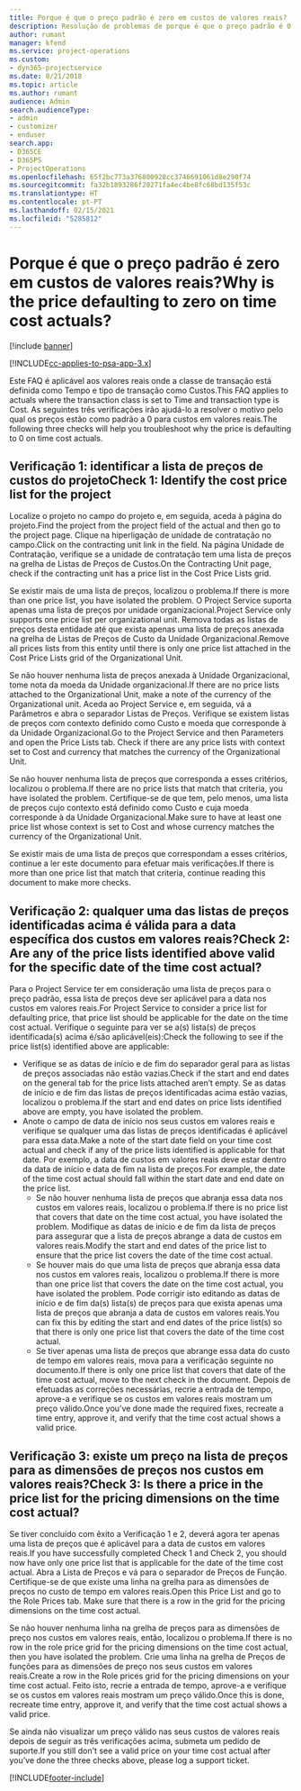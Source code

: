 ```yaml
---
title: Porque é que o preço padrão é zero em custos de valores reais?
description: Resolução de problemas de porque é que o preço padrão é 0 para custos de valores reais.
author: rumant
manager: kfend
ms.service: project-operations
ms.custom:
- dyn365-projectservice
ms.date: 8/21/2018
ms.topic: article
ms.author: rumant
audience: Admin
search.audienceType:
- admin
- customizer
- enduser
search.app:
- D365CE
- D365PS
- ProjectOperations
ms.openlocfilehash: 65f2bc773a376800928cc3746691061d8e290f74
ms.sourcegitcommit: fa32b1893286f20271fa4ec4be8fc68bd135f53c
ms.translationtype: HT
ms.contentlocale: pt-PT
ms.lasthandoff: 02/15/2021
ms.locfileid: "5285812"
---
```

# <a name="why-is-the-price-defaulting-to-zero-on-time-cost-actuals"></a><span data-ttu-id="c9f4c-103">Porque é que o preço padrão é zero em custos de valores reais?</span><span class="sxs-lookup"><span data-stu-id="c9f4c-103">Why is the price defaulting to zero on time cost actuals?</span></span>

[!include [banner](../includes/psa-now-project-operations.md)]

[!INCLUDE[cc-applies-to-psa-app-3.x](../includes/cc-applies-to-psa-app-3x.md)]

<span data-ttu-id="c9f4c-104">Este FAQ é aplicável aos valores reais onde a classe de transação está definida como Tempo e tipo de transação como Custos.</span><span class="sxs-lookup"><span data-stu-id="c9f4c-104">This FAQ applies to actuals where the transaction class is set to Time and transaction type is Cost.</span></span> <span data-ttu-id="c9f4c-105">As seguintes três verificações irão ajudá-lo a resolver o motivo pelo qual os preços estão como padrão a 0 para custos em valores reais.</span><span class="sxs-lookup"><span data-stu-id="c9f4c-105">The following three checks will help you troubleshoot why the price is defaulting to 0 on time cost actuals.</span></span>
 
## <a name="check-1-identify-the-cost-price-list-for-the-project"></a><span data-ttu-id="c9f4c-106">Verificação 1: identificar a lista de preços de custos do projeto</span><span class="sxs-lookup"><span data-stu-id="c9f4c-106">Check 1: Identify the cost price list for the project</span></span>

<span data-ttu-id="c9f4c-107">Localize o projeto no campo do projeto e, em seguida, aceda à página do projeto.</span><span class="sxs-lookup"><span data-stu-id="c9f4c-107">Find the project from the project field of the actual and then go to the project page.</span></span> <span data-ttu-id="c9f4c-108">Clique na hiperligação de unidade de contratação no campo.</span><span class="sxs-lookup"><span data-stu-id="c9f4c-108">Click on the contracting unit link in the field.</span></span> <span data-ttu-id="c9f4c-109">Na página Unidade de Contratação, verifique se a unidade de contratação tem uma lista de preços na grelha de Listas de Preços de Custos.</span><span class="sxs-lookup"><span data-stu-id="c9f4c-109">On the Contracting Unit page, check if the contracting unit has a price list in the Cost Price Lists grid.</span></span>

<span data-ttu-id="c9f4c-110">Se existir mais de uma lista de preços, localizou o problema.</span><span class="sxs-lookup"><span data-stu-id="c9f4c-110">If there is more than one price list, you have isolated the problem.</span></span> <span data-ttu-id="c9f4c-111">O Project Service suporta apenas uma lista de preços por unidade organizacional.</span><span class="sxs-lookup"><span data-stu-id="c9f4c-111">Project Service only supports one price list per organizational unit.</span></span> <span data-ttu-id="c9f4c-112">Remova todas as listas de preços desta entidade até que exista apenas uma lista de preços anexada na grelha de Listas de Preços de Custo da Unidade Organizacional.</span><span class="sxs-lookup"><span data-stu-id="c9f4c-112">Remove all prices lists from this entity until there is only one price list attached in the Cost Price Lists grid of the Organizational Unit.</span></span>

<span data-ttu-id="c9f4c-113">Se não houver nenhuma lista de preços anexada à Unidade Organizacional, tome nota da moeda da Unidade organizacional.</span><span class="sxs-lookup"><span data-stu-id="c9f4c-113">If there are no price lists attached to the Organizational Unit, make a note of the currency of the Organizational unit.</span></span> <span data-ttu-id="c9f4c-114">Aceda ao Project Service e, em seguida, vá a Parâmetros e abra o separador Listas de Preços. Verifique se existem listas de preços com contexto definido como Custo e moeda que corresponde à da Unidade Organizacional.</span><span class="sxs-lookup"><span data-stu-id="c9f4c-114">Go to the Project Service and then Parameters and open the Price Lists tab. Check if there are any price lists with context set to Cost and currency that matches the currency of the Organizational Unit.</span></span>
 
<span data-ttu-id="c9f4c-115">Se não houver nenhuma lista de preços que corresponda a esses critérios, localizou o problema.</span><span class="sxs-lookup"><span data-stu-id="c9f4c-115">If there are no price lists that match that criteria, you have isolated the problem.</span></span> <span data-ttu-id="c9f4c-116">Certifique-se de que tem, pelo menos, uma lista de preços cujo contexto está definido como Custo e cuja moeda corresponde à da Unidade Organizacional.</span><span class="sxs-lookup"><span data-stu-id="c9f4c-116">Make sure to have at least one price list whose context is set to Cost and whose currency matches the currency of the Organizational Unit.</span></span>

<span data-ttu-id="c9f4c-117">Se existir mais de uma lista de preços que correspondam a esses critérios, continue a ler este documento para efetuar mais verificações.</span><span class="sxs-lookup"><span data-stu-id="c9f4c-117">If there is more than one price list that match that criteria, continue reading this document to make more checks.</span></span>

## <a name="check-2-are-any-of-the-price-lists-identified-above-valid-for-the-specific-date-of-the-time-cost-actual"></a><span data-ttu-id="c9f4c-118">Verificação 2: qualquer uma das listas de preços identificadas acima é válida para a data específica dos custos em valores reais?</span><span class="sxs-lookup"><span data-stu-id="c9f4c-118">Check 2: Are any of the price lists identified above valid for the specific date of the time cost actual?</span></span>

<span data-ttu-id="c9f4c-119">Para o Project Service ter em consideração uma lista de preços para o preço padrão, essa lista de preços deve ser aplicável para a data nos custos em valores reais.</span><span class="sxs-lookup"><span data-stu-id="c9f4c-119">For Project Service to consider a price list for defaulting price, that price list should be applicable for the date on the time cost actual.</span></span> <span data-ttu-id="c9f4c-120">Verifique o seguinte para ver se a(s) lista(s) de preços identificada(s) acima é/são aplicável(eis):</span><span class="sxs-lookup"><span data-stu-id="c9f4c-120">Check the following to see if the price list(s) identified above are applicable:</span></span>

- <span data-ttu-id="c9f4c-121">Verifique se as datas de início e de fim do separador geral para as listas de preços associadas não estão vazias.</span><span class="sxs-lookup"><span data-stu-id="c9f4c-121">Check if the start and end dates on the general tab for the price lists attached aren’t empty.</span></span> <span data-ttu-id="c9f4c-122">Se as datas de início e de fim das listas de preços identificadas acima estão vazias, localizou o problema.</span><span class="sxs-lookup"><span data-stu-id="c9f4c-122">If the start and end dates on price lists identified above are empty, you have isolated the problem.</span></span> 
- <span data-ttu-id="c9f4c-123">Anote o campo de data de início nos seus custos em valores reais e verifique se qualquer uma das listas de preços identificadas é aplicável para essa data.</span><span class="sxs-lookup"><span data-stu-id="c9f4c-123">Make a note of the start date field on your time cost actual and check if any of the price lists identified is applicable for that date.</span></span> <span data-ttu-id="c9f4c-124">Por exemplo, a data de custos em valores reais deve estar dentro da data de início e data de fim na lista de preços.</span><span class="sxs-lookup"><span data-stu-id="c9f4c-124">For example, the date of the time cost actual should fall within the start date and end date on the price list.</span></span> 
    - <span data-ttu-id="c9f4c-125">Se não houver nenhuma lista de preços que abranja essa data nos custos em valores reais, localizou o problema.</span><span class="sxs-lookup"><span data-stu-id="c9f4c-125">If there is no price list that covers that date on the time cost actual, you have isolated the problem.</span></span> <span data-ttu-id="c9f4c-126">Modifique as datas de início e de fim da lista de preços para assegurar que a lista de preços abrange a data de custos em valores reais.</span><span class="sxs-lookup"><span data-stu-id="c9f4c-126">Modify the start and end dates of the price list to ensure that the price list covers the date of the time cost actual.</span></span> 
    - <span data-ttu-id="c9f4c-127">Se houver mais do que uma lista de preços que abranja essa data nos custos em valores reais, localizou o problema.</span><span class="sxs-lookup"><span data-stu-id="c9f4c-127">If there is more than one price list that covers the date on the time cost actual, you have isolated the problem.</span></span> <span data-ttu-id="c9f4c-128">Pode corrigir isto editando as datas de início e de fim da(s) lista(s) de preços para que exista apenas uma lista de preços que abranja a data de custos em valores reais.</span><span class="sxs-lookup"><span data-stu-id="c9f4c-128">You can fix this by editing the start and end dates of the price list(s) so that there is only one price list that covers the date of the time cost actual.</span></span> 
    - <span data-ttu-id="c9f4c-129">Se tiver apenas uma lista de preços que abrange essa data do custo de tempo em valores reais, mova para a verificação seguinte no documento.</span><span class="sxs-lookup"><span data-stu-id="c9f4c-129">If there is only one price list that covers that date of the time cost actual, move to the next check in the document.</span></span>
<span data-ttu-id="c9f4c-130">Depois de efetuadas as correções necessárias, recrie a entrada de tempo, aprove-a e verifique se os custos em valores reais mostram um preço válido.</span><span class="sxs-lookup"><span data-stu-id="c9f4c-130">Once you’ve done made the required fixes, recreate a time entry, approve it, and verify that the time cost actual shows a valid price.</span></span>

## <a name="check-3-is-there-a-price-in-the-price-list-for-the-pricing-dimensions-on-the-time-cost-actual"></a><span data-ttu-id="c9f4c-131">Verificação 3: existe um preço na lista de preços para as dimensões de preços nos custos em valores reais?</span><span class="sxs-lookup"><span data-stu-id="c9f4c-131">Check 3: Is there a price in the price list for the pricing dimensions on the time cost actual?</span></span>

<span data-ttu-id="c9f4c-132">Se tiver concluído com êxito a Verificação 1 e 2, deverá agora ter apenas uma lista de preços que é aplicável para a data de custos em valores reais.</span><span class="sxs-lookup"><span data-stu-id="c9f4c-132">If you have successfully completed Check 1 and Check 2, you should now have only one price list that is applicable for the date of the time cost actual.</span></span> <span data-ttu-id="c9f4c-133">Abra a Lista de Preços e vá para o separador de Preços de Função. Certifique-se de que existe uma linha na grelha para as dimensões de preços no custo de tempo em valores reais.</span><span class="sxs-lookup"><span data-stu-id="c9f4c-133">Open this Price List and go to the Role Prices tab. Make sure that there is a row in the grid for the pricing dimensions on the time cost actual.</span></span>

<span data-ttu-id="c9f4c-134">Se não houver nenhuma linha na grelha de preços para as dimensões de preço nos custos em valores reais, então, localizou o problema.</span><span class="sxs-lookup"><span data-stu-id="c9f4c-134">If there is no row in the role price grid for the pricing dimensions on the time cost actual, then you have isolated the problem.</span></span> <span data-ttu-id="c9f4c-135">Crie uma linha na grelha de Preços de funções para as dimensões de preço nos seus custos em valores reais.</span><span class="sxs-lookup"><span data-stu-id="c9f4c-135">Create a row in the Role prices grid for the pricing dimensions on your time cost actual.</span></span> <span data-ttu-id="c9f4c-136">Feito isto, recrie a entrada de tempo, aprove-a e verifique se os custos em valores reais mostram um preço válido.</span><span class="sxs-lookup"><span data-stu-id="c9f4c-136">Once this is done, recreate time entry, approve it, and verify that the time cost actual shows a valid price.</span></span>
 
<span data-ttu-id="c9f4c-137">Se ainda não visualizar um preço válido nas seus custos de valores reais depois de seguir as três verificações acima, submeta um pedido de suporte.</span><span class="sxs-lookup"><span data-stu-id="c9f4c-137">If you still don't see a valid price on your time cost actual after you’ve done the three checks above, please log a support ticket.</span></span>





[!INCLUDE[footer-include](../includes/footer-banner.md)]